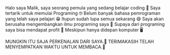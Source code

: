 Halo saya Malik, saya seorang pemula yang sedang belajar coding 👏
Saya tertarik untuk memulai Programing 🤓
Belum banyak bahasa pemrograman yang telah saya pelajari 😁
Itupun sudah lupa semua sekarang 😅
Saya akan berusaha mengembangkan ilmu programing saya 💪
Supaya dari programing saya bisa mendapat profit 🤑
Meskipun hanya didepan komputer 🖥️

MUNGKIN ITU SAJA PERKENALAN DARI SAYA.🫡
TERIMAKASIH TELAH MENYEMPATKAN WAKTU UNTUK MEMBACA.🥰
